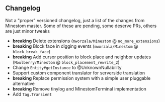 ## Changelog
Not a "proper" versioned changelog, just a list of the changes from Minestom master.
Some of these are pending, some deserve PRs, others are just minor tweaks

* **breaking** Delete extensions (`mworzala/Minestom` @ `no_more_extensions`)
* **breaking** Block face in digging events (`mworzala/Minestom` @ `block_break_face`)
* **breaking** Add cursor position to block place and neighbor updates (`Moulberry/Minestom` @ `block_placement_rewrite_2`)
* Change `Entity#getInstance` to @UnknownNullability
* Support custom component translator for serverside translation
* **breaking** Replace permission system with a simple user pluggable alternative
* **breaking** Remove tinylog and MinestomTerminal implementation
* Add `Tag.Transient`